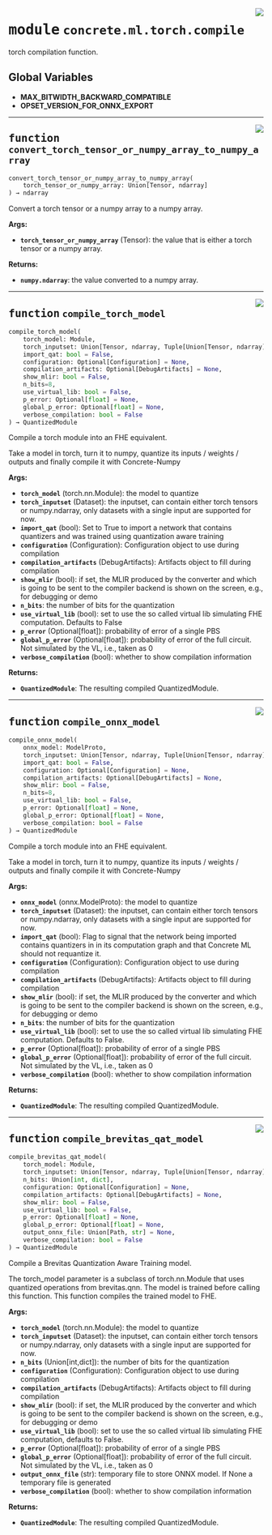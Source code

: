 <!-- markdownlint-disable -->

<a href="https://github.com/zama-ai/concrete-ml-internal/tree/main/src/concrete/ml/torch/compile.py#L0"><img align="right" style="float:right;" src="https://img.shields.io/badge/-source-cccccc?style=flat-square"></a>

# <kbd>module</kbd> `concrete.ml.torch.compile`

torch compilation function.

## **Global Variables**

- **MAX_BITWIDTH_BACKWARD_COMPATIBLE**
- **OPSET_VERSION_FOR_ONNX_EXPORT**

______________________________________________________________________

<a href="https://github.com/zama-ai/concrete-ml-internal/tree/main/src/concrete/ml/torch/compile.py#L25"><img align="right" style="float:right;" src="https://img.shields.io/badge/-source-cccccc?style=flat-square"></a>

## <kbd>function</kbd> `convert_torch_tensor_or_numpy_array_to_numpy_array`

```python
convert_torch_tensor_or_numpy_array_to_numpy_array(
    torch_tensor_or_numpy_array: Union[Tensor, ndarray]
) → ndarray
```

Convert a torch tensor or a numpy array to a numpy array.

**Args:**

- <b>`torch_tensor_or_numpy_array`</b> (Tensor):  the value that is either  a torch tensor or a numpy array.

**Returns:**

- <b>`numpy.ndarray`</b>:  the value converted to a numpy array.

______________________________________________________________________

<a href="https://github.com/zama-ai/concrete-ml-internal/tree/main/src/concrete/ml/torch/compile.py#L135"><img align="right" style="float:right;" src="https://img.shields.io/badge/-source-cccccc?style=flat-square"></a>

## <kbd>function</kbd> `compile_torch_model`

```python
compile_torch_model(
    torch_model: Module,
    torch_inputset: Union[Tensor, ndarray, Tuple[Union[Tensor, ndarray], ]],
    import_qat: bool = False,
    configuration: Optional[Configuration] = None,
    compilation_artifacts: Optional[DebugArtifacts] = None,
    show_mlir: bool = False,
    n_bits=8,
    use_virtual_lib: bool = False,
    p_error: Optional[float] = None,
    global_p_error: Optional[float] = None,
    verbose_compilation: bool = False
) → QuantizedModule
```

Compile a torch module into an FHE equivalent.

Take a model in torch, turn it to numpy, quantize its inputs / weights / outputs and finally compile it with Concrete-Numpy

**Args:**

- <b>`torch_model`</b> (torch.nn.Module):  the model to quantize
- <b>`torch_inputset`</b> (Dataset):  the inputset, can contain either torch  tensors or numpy.ndarray, only datasets with a single input are supported for now.
- <b>`import_qat`</b> (bool):  Set to True to import a network that contains quantizers and was  trained using quantization aware training
- <b>`configuration`</b> (Configuration):  Configuration object to use  during compilation
- <b>`compilation_artifacts`</b> (DebugArtifacts):  Artifacts object to fill  during compilation
- <b>`show_mlir`</b> (bool):  if set, the MLIR produced by the converter and which is going  to be sent to the compiler backend is shown on the screen, e.g., for debugging or demo
- <b>`n_bits`</b>:  the number of bits for the quantization
- <b>`use_virtual_lib`</b> (bool):  set to use the so called virtual lib simulating FHE computation.  Defaults to False
- <b>`p_error`</b> (Optional\[float\]):  probability of error of a single PBS
- <b>`global_p_error`</b> (Optional\[float\]):  probability of error of the full circuit. Not simulated  by the VL, i.e., taken as 0
- <b>`verbose_compilation`</b> (bool):  whether to show compilation information

**Returns:**

- <b>`QuantizedModule`</b>:  The resulting compiled QuantizedModule.

______________________________________________________________________

<a href="https://github.com/zama-ai/concrete-ml-internal/tree/main/src/concrete/ml/torch/compile.py#L192"><img align="right" style="float:right;" src="https://img.shields.io/badge/-source-cccccc?style=flat-square"></a>

## <kbd>function</kbd> `compile_onnx_model`

```python
compile_onnx_model(
    onnx_model: ModelProto,
    torch_inputset: Union[Tensor, ndarray, Tuple[Union[Tensor, ndarray], ]],
    import_qat: bool = False,
    configuration: Optional[Configuration] = None,
    compilation_artifacts: Optional[DebugArtifacts] = None,
    show_mlir: bool = False,
    n_bits=8,
    use_virtual_lib: bool = False,
    p_error: Optional[float] = None,
    global_p_error: Optional[float] = None,
    verbose_compilation: bool = False
) → QuantizedModule
```

Compile a torch module into an FHE equivalent.

Take a model in torch, turn it to numpy, quantize its inputs / weights / outputs and finally compile it with Concrete-Numpy

**Args:**

- <b>`onnx_model`</b> (onnx.ModelProto):  the model to quantize
- <b>`torch_inputset`</b> (Dataset):  the inputset, can contain either torch  tensors or numpy.ndarray, only datasets with a single input are supported for now.
- <b>`import_qat`</b> (bool):  Flag to signal that the network being imported contains quantizers in  in its computation graph and that Concrete ML should not requantize it.
- <b>`configuration`</b> (Configuration):  Configuration object to use  during compilation
- <b>`compilation_artifacts`</b> (DebugArtifacts):  Artifacts object to fill  during compilation
- <b>`show_mlir`</b> (bool):  if set, the MLIR produced by the converter and which is going  to be sent to the compiler backend is shown on the screen, e.g., for debugging or demo
- <b>`n_bits`</b>:  the number of bits for the quantization
- <b>`use_virtual_lib`</b> (bool):  set to use the so called virtual lib simulating FHE computation.  Defaults to False.
- <b>`p_error`</b> (Optional\[float\]):  probability of error of a single PBS
- <b>`global_p_error`</b> (Optional\[float\]):  probability of error of the full circuit. Not simulated  by the VL, i.e., taken as 0
- <b>`verbose_compilation`</b> (bool):  whether to show compilation information

**Returns:**

- <b>`QuantizedModule`</b>:  The resulting compiled QuantizedModule.

______________________________________________________________________

<a href="https://github.com/zama-ai/concrete-ml-internal/tree/main/src/concrete/ml/torch/compile.py#L257"><img align="right" style="float:right;" src="https://img.shields.io/badge/-source-cccccc?style=flat-square"></a>

## <kbd>function</kbd> `compile_brevitas_qat_model`

```python
compile_brevitas_qat_model(
    torch_model: Module,
    torch_inputset: Union[Tensor, ndarray, Tuple[Union[Tensor, ndarray], ]],
    n_bits: Union[int, dict],
    configuration: Optional[Configuration] = None,
    compilation_artifacts: Optional[DebugArtifacts] = None,
    show_mlir: bool = False,
    use_virtual_lib: bool = False,
    p_error: Optional[float] = None,
    global_p_error: Optional[float] = None,
    output_onnx_file: Union[Path, str] = None,
    verbose_compilation: bool = False
) → QuantizedModule
```

Compile a Brevitas Quantization Aware Training model.

The torch_model parameter is a subclass of torch.nn.Module that uses quantized operations from brevitas.qnn. The model is trained before calling this function. This function compiles the trained model to FHE.

**Args:**

- <b>`torch_model`</b> (torch.nn.Module):  the model to quantize
- <b>`torch_inputset`</b> (Dataset):  the inputset, can contain either torch  tensors or numpy.ndarray, only datasets with a single input are supported for now.
- <b>`n_bits`</b> (Union\[int,dict\]):  the number of bits for the quantization
- <b>`configuration`</b> (Configuration):  Configuration object to use  during compilation
- <b>`compilation_artifacts`</b> (DebugArtifacts):  Artifacts object to fill  during compilation
- <b>`show_mlir`</b> (bool):  if set, the MLIR produced by the converter and which is going  to be sent to the compiler backend is shown on the screen, e.g., for debugging or demo
- <b>`use_virtual_lib`</b> (bool):  set to use the so called virtual lib simulating FHE computation,  defaults to False.
- <b>`p_error`</b> (Optional\[float\]):  probability of error of a single PBS
- <b>`global_p_error`</b> (Optional\[float\]):  probability of error of the full circuit. Not simulated  by the VL, i.e., taken as 0
- <b>`output_onnx_file`</b> (str):  temporary file to store ONNX model. If None a temporary file  is generated
- <b>`verbose_compilation`</b> (bool):  whether to show compilation information

**Returns:**

- <b>`QuantizedModule`</b>:  The resulting compiled QuantizedModule.
